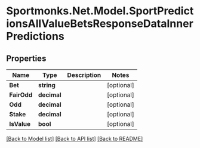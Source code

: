 # Sportmonks.Net.Model.SportPredictionsAllValueBetsResponseDataInnerPredictions

## Properties

Name | Type | Description | Notes
------------ | ------------- | ------------- | -------------
**Bet** | **string** |  | [optional] 
**FairOdd** | **decimal** |  | [optional] 
**Odd** | **decimal** |  | [optional] 
**Stake** | **decimal** |  | [optional] 
**IsValue** | **bool** |  | [optional] 

[[Back to Model list]](../README.md#documentation-for-models) [[Back to API list]](../README.md#documentation-for-api-endpoints) [[Back to README]](../README.md)

